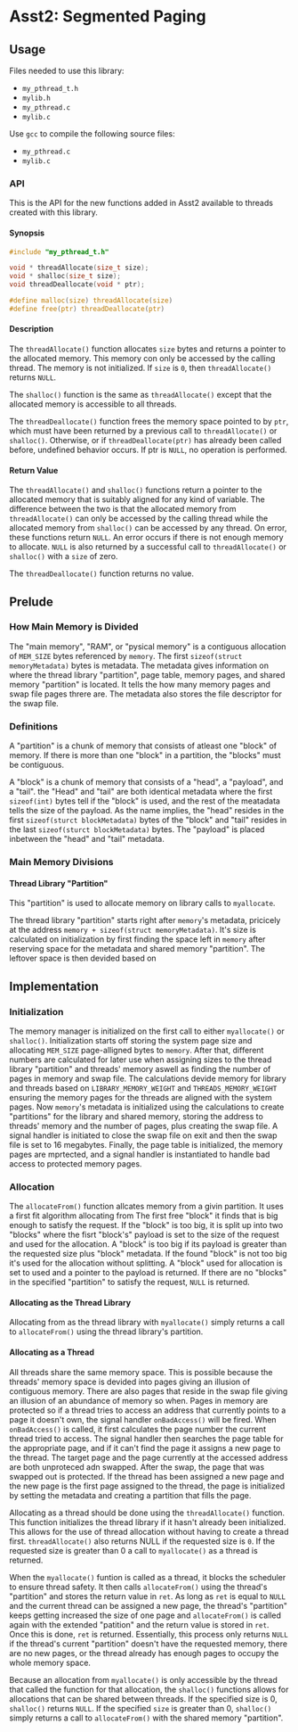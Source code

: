 # Asst2: Segmented Paging

## Usage

Files needed to use this library:

* `my_pthread_t.h`
* `mylib.h`
* `my_pthread.c`
* `mylib.c`

Use `gcc` to compile the following source files:

* `my_pthread.c`
* `mylib.c`

### API

This is the API for the new functions added in Asst2 available to threads created with this library.

#### Synopsis

```c
#include "my_pthread_t.h"

void * threadAllocate(size_t size);
void * shalloc(size_t size);
void threadDeallocate(void * ptr);

#define malloc(size) threadAllocate(size)
#define free(ptr) threadDeallocate(ptr)
```

#### Description

The `threadAllocate()` function allocates `size` bytes and returns a pointer to the allocated memory. This memory con only be accessed by the calling thread. The memory is not initialized. If `size` is  `0`, then `threadAllocate()` returns `NULL`.

The `shalloc()` function is the same as `threadAllocate()` except that the allocated memory is accessible to all threads.

The `threadDeallocate()` function frees the memory space pointed to by `ptr`, which must have been returned by a previous call to `threadAllocate()` or `shalloc()`. Otherwise, or if `threadDeallocate(ptr)` has already been called before, undefined behavior occurs. If ptr is `NULL`, no operation is performed.

#### Return Value

The `threadAllocate()` and `shalloc()` functions return a pointer to the allocated memory that is suitably aligned for any kind of variable. The difference between the two is that the allocated memory from `threadAllocate()` can only be accessed by the calling thread while the allocated memory from `shalloc()` can be accessed by any thread. On error, these functions return `NULL`. An error occurs if there is not enough memory to allocate. `NULL` is also returned by a successful call to `threadAllocate()` or `shalloc()` with a `size` of zero.

The `threadDeallocate()` function returns no value.

## Prelude

### How Main Memory is Divided

The "main memory", "RAM", or "pysical memory" is a contiguous allocation of `MEM_SIZE` bytes referenced  by `memory`. The first `sizeof(struct memoryMetadata)` bytes is metadata. The metadata gives information on where the thread library "partition", page table, memory pages, and shared memory "partition" is located. It tells the how many memory pages and swap file pages threre are. The metadata also stores the file descriptor for the swap file.

### Definitions

A "partition" is a chunk of memory that consists of atleast one "block" of memory. If there is more than one "block" in a partition, the "blocks" must be contiguous.

A "block" is a chunk of memory that consists of a "head", a "payload", and a "tail". the "Head" and "tail" are both identical metadata where the first `sizeof(int)` bytes tell if the "block" is used, and the rest of the meatadata tells the size of the payload. As the name implies, the "head" resides in the first `sizeof(sturct blockMetadata)` bytes of the "block" and "tail" resides in the last `sizeof(sturct blockMetadata)` bytes. The "payload" is placed inbetween the "head" and "tail" metadata.

### Main Memory Divisions

#### Thread Library "Partition"

This "partition" is used to allocate memory on library calls to `myallocate`.

The thread library "partition" starts right after `memory`'s metadata, pricicely at the address `memory + sizeof(struct memoryMetadata)`. It's size is calculated on initialization by first finding the space left in `memory` after reserving space for the metadata and shared memory "partition". The leftover space is then devided based on

## Implementation

### Initialization

The memory manager is initialized on the first call to either `myallocate()` or `shalloc()`. Initialization starts off storing the system page size and allocating `MEM_SIZE` page-alligned bytes to `memory`. After that, different numbers are calculated for later use when assigning sizes to the thread library "partition" and threads' memory aswell as finding the number of pages in memory and swap file. The calculations devide memory for library and threads based on `LIBRARY_MEMORY_WEIGHT` and `THREADS_MEMORY_WEIGHT` ensuring the memory pages for the threads are aligned with the system pages. Now `memory`'s metadata is initialized using the calculations to create "partitions" for the library and shared memory, storing the address to threads' memory and the number of pages, plus creating the swap file. A signal handler is initiated to close the swap file on exit and then the swap file is set to 16 megabytes. Finally, the page table is initialized, the memory pages are mprtected, and a signal handler is instantiated to handle bad access to protected memory pages.

### Allocation

The `allocateFrom()` function allcates memory from a givin partition. It uses a first fit algorithm allocating from The first free "block" it finds that is big enough to satisfy the request. If the "block" is too big, it is split up into two "blocks" where the fisrt "block's" payload is set to the size of the request and used for the allocation. A "block" is too big if its payload is greater than the requested size plus "block" metadata. If the found "block" is not too big it's used for the allocation without splitting. A "block" used for allocation is set to used and a pointer to the payload is returned. If there are no "blocks" in the specified "partition" to satisfy the request, `NULL` is returned.

#### Allocating as the Thread Library

Allocating from as the thread library with `myallocate()` simply returns a call to `allocateFrom()` using the thread library's partition.

#### Allocating as a Thread

All threads share the same memory space. This is possible because the threads' memory space is devided into pages giving an illusion of contiguous memory. There are also pages that reside in the swap file giving an illusion of an abundance of memory so when. Pages in memory are protected so if a thread tries to access an address that currently points to a page it doesn't own, the signal handler `onBadAccess()` will be fired. When `onBadAccess()` is called, it first calculates the page number the current thread tried to access. The signal handler then searches the page table for the appropriate page, and if it can't find the page it assigns a new page to the thread. The target page and the page currently at the accessed address are both unproteced adn swapped. After the swap, the page that was swapped out is protected. If the thread has been assigned a new page and the new page is the first page assigned to the thread, the page is initialized by setting the metadata and creating a partition that fills the page.

Allocating as a thread should be done using the `threadAllocate()` function. This function initializes the thread library if it hasn't already been initialized. This allows for the use of thread allocation without having to create a thread first. `threadAllocate()` also returns NULL if the requested size is `0`. If the requested size is greater than 0 a call to `myallocate()` as a thread is returned.

When the `myallocate()` funtion is called as a thread, it blocks the scheduler to ensure thread safety. It then calls `allocateFrom()` using the thread's "partition" and stores the return value in `ret`. As long as `ret` is equal to `NULL` and the current thread can be assigned a new page, the thread's "partition" keeps getting increased the size of one page and `allocateFrom()` is called again with the extended "patition" and the return value is stored in `ret`. Once this is done, `ret` is returned. Essentially, this process only returns `NULL` if the thread's current "partition" doesn't have the requested memory, there are no new pages, or the thread already has enough pages to occupy the whole memory space.

Because an allocation from `myallocate()` is only accessible by the thread that called the function for that allocation, the `shalloc()` functions allows for allocations that can be shared between threads. If the specified size is 0, `shalloc()` returns `NULL`. If the specified `size` is greater than 0, `shalloc()` simply returns a call to `allocateFrom()` with the shared memory "partition".
